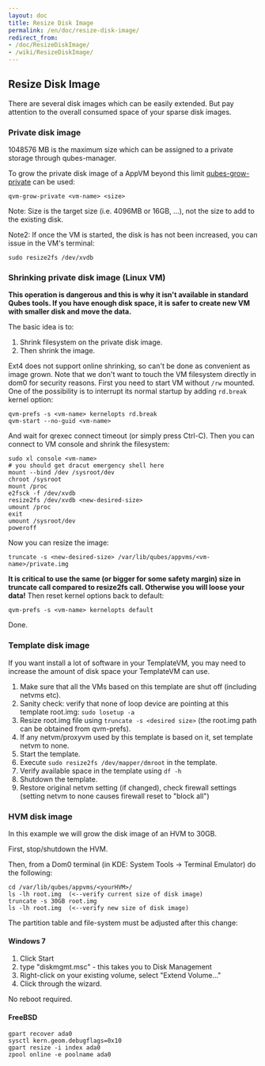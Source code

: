 ```yaml
---
layout: doc
title: Resize Disk Image
permalink: /en/doc/resize-disk-image/
redirect_from:
- /doc/ResizeDiskImage/
- /wiki/ResizeDiskImage/
---
```


Resize Disk Image
-----------------

There are several disk images which can be easily extended.
 But pay attention to the overall consumed space of your sparse disk images.

### Private disk image

1048576 MB is the maximum size which can be assigned to a private storage through qubes-manager.

To grow the private disk image of a AppVM beyond this limit [qubes-grow-private](/en/doc/dom0-tools/qvm-grow-private/) can be used:

~~~
qvm-grow-private <vm-name> <size>
~~~

Note: Size is the target size (i.e. 4096MB or 16GB, ...), not the size to add to the existing disk.

Note2: If once the VM is started, the disk is has not been increased, you can issue in the VM's terminal:

~~~
sudo resize2fs /dev/xvdb
~~~

### Shrinking private disk image (Linux VM)

**This operation is dangerous and this is why it isn't available in standard Qubes tools. If you have enough disk space, it is safer to create new VM with smaller disk and move the data.**

The basic idea is to:

1.  Shrink filesystem on the private disk image.
2.  Then shrink the image.

Ext4 does not support online shrinking, so can't be done as convenient as image grown. Note that we don't want to touch the VM filesystem directly in dom0 for security reasons. First you need to start VM without `/rw` mounted. One of the possibility is to interrupt its normal startup by adding `rd.break` kernel option:

~~~
qvm-prefs -s <vm-name> kernelopts rd.break
qvm-start --no-guid <vm-name>
~~~

And wait for qrexec connect timeout (or simply press Ctrl-C). Then you can connect to VM console and shrink the filesystem:

~~~
sudo xl console <vm-name>
# you should get dracut emergency shell here
mount --bind /dev /sysroot/dev
chroot /sysroot
mount /proc
e2fsck -f /dev/xvdb
resize2fs /dev/xvdb <new-desired-size>
umount /proc
exit
umount /sysroot/dev
poweroff
~~~

Now you can resize the image:

~~~
truncate -s <new-desired-size> /var/lib/qubes/appvms/<vm-name>/private.img
~~~

**It is critical to use the same (or bigger for some safety margin) size in truncate call compared to resize2fs call. Otherwise you will loose your data!** Then reset kernel options back to default:

~~~
qvm-prefs -s <vm-name> kernelopts default
~~~

Done.

### Template disk image

If you want install a lot of software in your TemplateVM, you may need to increase the amount of disk space your TemplateVM can use.

1.  Make sure that all the VMs based on this template are shut off (including netvms etc).
2.  Sanity check: verify that none of loop device are pointing at this template root.img: `sudo losetup -a`
3.  Resize root.img file using `truncate -s <desired size>` (the root.img path can be obtained from qvm-prefs).
4.  If any netvm/proxyvm used by this template is based on it, set template netvm to none.
5.  Start the template.
6.  Execute `sudo resize2fs /dev/mapper/dmroot` in the template.
7.  Verify available space in the template using `df -h`
8.  Shutdown the template.
9.  Restore original netvm setting (if changed), check firewall settings (setting netvm to none causes firewall reset to "block all")

### HVM disk image

In this example we will grow the disk image of an HVM to 30GB.

First, stop/shutdown the HVM.

Then, from a Dom0 terminal (in KDE: System Tools -\> Terminal Emulator) do the following:

~~~
cd /var/lib/qubes/appvms/<yourHVM>/
ls -lh root.img  (<--verify current size of disk image)
truncate -s 30GB root.img
ls -lh root.img  (<--verify new size of disk image)
~~~

The partition table and file-system must be adjusted after this change:

#### Windows 7

1.  Click Start
2.  type "diskmgmt.msc" - this takes you to Disk Management
3.  Right-click on your existing volume, select "Extend Volume..."
4.  Click through the wizard.

No reboot required.

#### FreeBSD

~~~
gpart recover ada0
sysctl kern.geom.debugflags=0x10
gpart resize -i index ada0
zpool online -e poolname ada0
~~~
